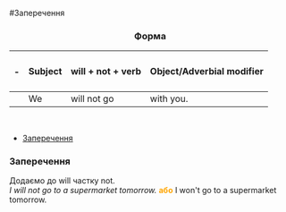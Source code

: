 #Заперечення

<center><h3>Форма</h3></center>

| <h4>-</h4> |Subject | will + not + verb | Object/Adverbial modifier |
| -- | -- | -- | --| 
| | We | will not go | with you. |
<br>

<ul class="nav nav-tabs">
<li class="active"><a data-toggle="tab" href="#home">Заперечення</a></li>
 </ul>

<div class="tab-content">
  <div id="home" class="tab-pane fade in active">
    <h3>Заперечення</h3>
    Додаємо до will частку not.<br>
    <i>I will not go to a supermarket tomorrow.</i> <font color="orange"><b>або</b></font> I won't go to a supermarket tomorrow.
  </div>
</div>
